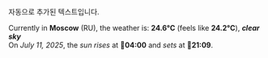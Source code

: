 
자동으로 추가된 텍스트입니다.

<!--START_SECTION:weather:moscow-->
Currently in **Moscow** (RU), the weather is: **24.6°C** (feels like **24.2°C**), ***clear sky***<br/>
On *July 11, 2025*, the *sun rises* at 🌅**04:00** and *sets* at 🌇**21:09**.
<!--END_SECTION:weather-->
